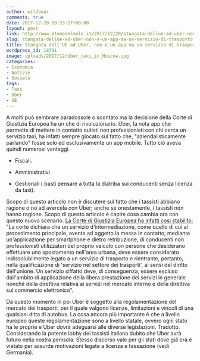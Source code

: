 ```yaml
---
author: wildboar
comments: true
date: 2017-12-20 10:23:27+00:00
layout: post
link: http://www.atomodelmale.it/2017/12/20/stangata-dellue-ad-uber-non-e-un-app-ma-un-servizio-di-trasporto/
slug: stangata-dellue-ad-uber-non-e-un-app-ma-un-servizio-di-trasporto
title: Stangata dell'UE ad Uber, non è un app ma un servizio di trasporto.
wordpress_id: 18791
image: uploads/2017/12/Uber_taxi_in_Moscow.jpg
categories:
- Economia
- Notizie
- Società
tags:
- Taxi
- Uber
- UE
---
```


A molti può sembrare paradossole o scontato ma la decisione della Corte di Giustizia Europea ha un che di rivoluzionario.
Uber, la nota app che permette di mettere in contatto autisti non professionisti con chi cerca un servizio taxi, ha infatti sempre giocato sul fatto che, "aziendalisticamente parlando" fosse solo ed esclusivamente un app mobile.
Tutto ciò aveva quindi numerosi vantaggi.

    
  * Fiscali.

    
  * Amministrativi

    
  * Gestionali ( basti pensare a tutta la diatriba sui conducenti senza licenza da taxi).

Scopo di questo articolo non è discutere sul fatto che i tassisti abbiano ragione o no ad avercela con Uber; anche se onestamente, i tassisti non hanno ragione. Scopo di questo articolo è capire cosa cambia ora con questo nuovo scenario.
[ La Corte di Giustizia Europea ha infatti così stabilito:](http://www.repubblica.it/economia/2017/12/20/news/uber_corte_giustizia-184659593/?ref=RHPPLF-BH-I0-C8-P1-S1.8-T1)
"La corte dichiara che un servizio d'intermediazione, come quello di cui al procedimento principale, avente ad oggetto la messa in contatto, mediante un'applicazione per smartphone e dietro retribuzione, di conducenti non professionisti utilizzatori del proprio veicolo con persone che desiderano effettuare uno spostamento nell'area urbana, deve essere considerato indissolubilmente legato a un servizio di trasporto e rientrante, pertanto, nella qualificazione di 'servizio nel settore dei trasporti', ai sensi del diritto dell'unione. Un servizio siffatto deve, di conseguenza, essere escluso dall'ambito di applicazione della libera prestazione dei servizi in generale nonché della direttiva relativa ai servizi nel mercato interno e della direttiva sul commercio elettronico".

Da questo momento in poi Uber è soggetto alla regolamentazione del mercato dei trasporti, per il quale valgono licenze, limitazioni e vincoli di una qualsiasi ditta di autobus. La cosa ancora più importante è che a livello europeo queste regolamentazione sono a livello statale, ovvero ogni stato ha le proprie e Uber dovrà adeguarsi alle diverse legislazioni.
Tradotto. Considerando la potente lobby dei tassisti italiana dubito che Uber avrà futuro nella nostra penisola. Stesso discorso vale per gli stati dove già ora è vietato per assurde motivazioni legate a licenza e tassazione (vedi Germania).
